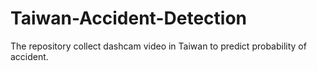 # Taiwan-Accident-Detection
The repository collect dashcam video in Taiwan to predict probability of accident.
